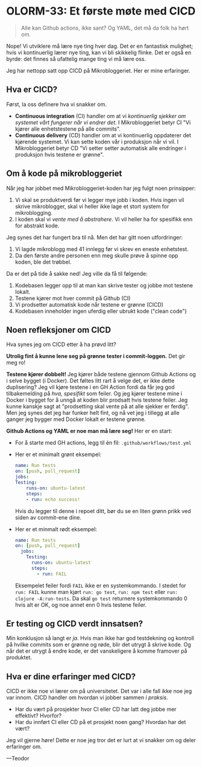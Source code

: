 # OLORM-33: Et første møte med CICD

> Alle kan Github actions, ikke sant?
> Og YAML, det må da folk ha hørt om.

Nope!
Vi utviklere må lære nye ting hver dag.
Det er en fantastisk mulighet; hvis vi kontinuerlig lærer nye ting, kan vi bli skikkelig flinke.
Det er også en byrde: det finnes så ufattelig mange ting vi må lære oss.

Jeg har nettopp satt opp CICD på Mikrobloggeriet.
Her er mine erfaringer.

## Hva er CICD?

Først, la oss definere hva vi snakker om.

- **Continuous integration** (CI) handler om at vi _kontinuerlig sjekker om systemet vårt fungerer når vi endrer det_.
  I Mikrobloggeriet betyr CI "Vi kjører alle enhetstestene på alle commits".
- **Continuous delivery** (CD) handler om at vi kontinuerlig oppdaterer det kjørende systemet.
  Vi kan sette koden vår i produksjon når vi vil.
  I Mikrobloggeriet betyr CD "Vi setter setter automatisk alle endringer i produksjon hvis testene er grønne".

## Om å kode på mikrobloggeriet

Når jeg har jobbet med Mikrobloggeriet-koden har jeg fulgt noen prinsipper:

1. Vi skal se produktverdi før vi legger mye jobb i koden.
   Hvis ingen vil skrive mikroblogger, skal vi heller ikke lage et stort system for mikroblogging.
2. I koden skal vi _vente med å abstrahere_.
   Vi vil heller ha for spesifikk enn for abstrakt kode.

Jeg synes det har fungert bra til nå.
Men det har gitt noen utfordringer:

1. Vi lagde mikroblogg med 41 innlegg før vi skrev en eneste enhetstest.
2. Da den første andre personen enn meg skulle prøve å spinne opp koden, ble det trøbbel.

Da er det på tide å sakke ned!
Jeg ville da få til følgende:

1. Kodebasen legger opp til at man kan skrive tester og jobbe mot testene lokalt.
2. Testene kjører mot hver commit på Github (CI)
3. Vi prodsetter automatisk kode når testene er grønne (CICD)
4. Kodebasen inneholder ingen uferdig eller ubrukt kode ("clean code")

## Noen refleksjoner om CICD

Hva synes jeg om CICD etter å ha prøvd litt?

**Utrolig fint å kunne lene seg på grønne tester i commit-loggen.**
Det gir meg ro!

**Testene kjører dobbelt!**
Jeg kjører både testene gjennom Github Actions og i selve bygget (i Docker).
Det føltes litt rart å velge det, er ikke dette duplisering?
Jeg vil kjøre testene i en GH Action fordi da får jeg god tilbakemelding på _hva, spesifikt_ som feiler.
Og jeg kjører testene mine i Docker i bygget for å unngå at koden blir prodsatt hvis testene feiler.
Jeg kunne kanskje sagt at "prodsetting skal vente på at alle sjekker er ferdig".
Men jeg synes det jeg har funker helt fint, og nå vet jeg i tillegg at alle ganger jeg bygger med Docker lokalt er testene grønne.

**Github Actions og YAML er noe man må lære seg!**
Her er en start:

- For å starte med GH actions, legg til én fil: `.github/workflows/test.yml`

- Her er et minimalt grønt eksempel:

  ```yaml
  name: Run tests
  on: [push, pull_request]
  jobs:
  Testing:
      runs-on: ubuntu-latest
      steps:
      - run: echo success!
  ```
  
  Hvis du legger til denne i repoet ditt, bør du se en liten grønn prikk ved siden av commit-ene dine.
  
- Her er et minmalt rødt eksempel:

  ```yaml
  name: Run tests
  on: [push, pull_request]
    jobs:
      Testing:
        runs-on: ubuntu-latest
        steps:
          - run: FAIL
  ```
  
  Eksempelet feiler fordi `FAIL` ikke er en systemkommando.
  I stedet for `run: FAIL` kunne man kjørt `run: go test`, `run: npm test` eller `run: clojure -A:run-tests`.
  Da skal `go test` returnere systemkommando 0 hvis alt er OK, og noe annet enn 0 hvis testene feiler.

## Er testing og CICD verdt innsatsen?

Min konklusjon så langt er _ja_.
Hvis man ikke har god testdekning og kontroll på hvilke commits som er grønne og røde, blir det utrygt å skrive kode.
Og når det er utrygt å endre kode, er det vanskeligere å komme framover på produktet.

<!--
  Kommentar: jeg synes avsnittet over blir litt for bastant.
  Det svarer ikke på _når_ man bør innføre CICD.

  Jeg innførte CICD da jeg skulle få med meg flere på jobbing.
  Kanskje det er en OK tommelfingerrelegel?
-->

## Hva er dine erfaringer med CICD?

CICD er ikke noe vi lærer om på universitetet.
Det var i alle fall ikke noe jeg var innom.
CICD handler om hvordan vi jobber sammen _i praksis_.

- Har du vært på prosjekter hvor CI eller CD har latt deg jobbe mer effektivt?
  Hvorfor?
- Har du innført CI eller CD på et prosjekt noen gang?
  Hvordan har det vært?

Jeg vil gjerne høre!
Dette er noe jeg tror det er lurt at vi snakker om og deler erfaringer om.

—Teodor
